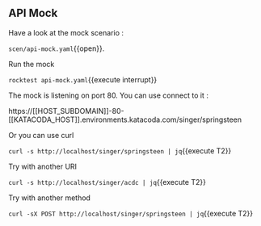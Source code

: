 ## API Mock

Have a look at the mock scenario :

`scen/api-mock.yaml`{{open}}.

Run the mock

`rocktest api-mock.yaml`{{execute interrupt}}

The mock is listening on port 80. You can use connect to it :

https://[[HOST_SUBDOMAIN]]-80-[[KATACODA_HOST]].environments.katacoda.com/singer/springsteen

Or you can use curl

`curl -s http://localhost/singer/springsteen | jq`{{execute T2}}

Try with another URI

`curl -s http://localhost/singer/acdc | jq`{{execute T2}}

Try with another method

`curl -sX POST http://localhost/singer/springsteen | jq`{{execute T2}}
